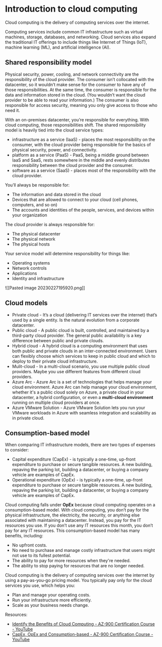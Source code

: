 # Introduction to cloud computing

Cloud computing is the delivery of computing services over the internet.

Computing services include common IT infrastructure such as virtual machines, storage, databases, and networking. Cloud services also expand the traditional IT offerings to include things like Internet of Things (IoT), machine learning (ML), and artificial intelligence (AI).

## Shared responsibility model

Physical security, power, cooling, and network connectivity are the responsibility of the cloud provider. The consumer isn’t collocated with the datacenter, so it wouldn’t make sense for the consumer to have any of those responsibilities. At the same time, the consumer is responsible for the data and information stored in the cloud. (You wouldn’t want the cloud provider to be able to read your information.) The consumer is also responsible for access security, meaning you only give access to those who need it.

With an on-premises datacenter, you’re responsible for everything. With cloud computing, those responsibilities shift.
The shared responsibility model is heavily tied into the cloud service types: 
- infrastructure as a service (IaaS) - places the most responsibility on the consumer, with the cloud provider being responsible for the basics of physical security, power, and connectivity. 
- platform as a service (PaaS) - PaaS, being a middle ground between IaaS and SaaS, rests somewhere in the middle and evenly distributes responsibility between the cloud provider and the consumer.
- software as a service (SaaS) - places most of the responsibility with the cloud provider.

You’ll always be responsible for:
-   The information and data stored in the cloud
-   Devices that are allowed to connect to your cloud (cell phones, computers, and so on)
-   The accounts and identities of the people, services, and devices within your organization

The cloud provider is always responsible for:
-   The physical datacenter
-   The physical network
-   The physical hosts

Your service model will determine responsibility for things like:
-   Operating systems
-   Network controls
-   Applications
-   Identity and infrastructure

![[Pasted image 20230227195920.png]]

## Cloud models

- Private cloud - It’s a cloud (delivering IT services over the internet) that’s used by a single entity. Is the natural evolution from a corporate datacenter.
- Public cloud - A public cloud is built, controlled, and maintained by a third-party cloud provider. The general public availability is a key difference between public and private clouds.
- Hybrid cloud - A hybrid cloud is a computing environment that uses both public and private clouds in an inter-connected environment. Users can flexibly choose which services to keep in public cloud and which to deploy to their private cloud infrastructure.
- Mulit-cloud - In a multi-cloud scenario, you use multiple public cloud providers. Maybe you use different features from different cloud providers.
- Azure Arc - Azure Arc is a set of technologies that helps manage your cloud environment. Azure Arc can help manage your cloud environment, whether it's a public cloud solely on Azure, a private cloud in your datacenter, a hybrid configuration, or even a **multi-cloud environment** running on multiple cloud providers at once.
- Azure VMware Solution - Azure VMware Solution lets you run your VMware workloads in Azure with seamless integration and scalability as in private cloud.

## Consumption-based model

When comparing IT infrastructure models, there are two types of expenses to consider:
- Capital expenditure (CapEx) - is typically a one-time, up-front expenditure to purchase or secure tangible resources. A new building, repaving the parking lot, building a datacenter, or buying a company vehicle are examples of CapEx.
- Operational expenditure (OpEx) - is typically a one-time, up-front expenditure to purchase or secure tangible resources. A new building, repaving the parking lot, building a datacenter, or buying a company vehicle are examples of CapEx.

Cloud computing falls under **OpEx** because cloud computing operates on a consumption-based model. With cloud computing, you don’t pay for the physical infrastructure, the electricity, the security, or anything else associated with maintaining a datacenter. Instead, you pay for the IT resources you use. If you don’t use any IT resources this month, you don’t pay for any IT resources.
This consumption-based model has many benefits, including:
-   No upfront costs.
-   No need to purchase and manage costly infrastructure that users might not use to its fullest potential.
-   The ability to pay for more resources when they're needed.
-   The ability to stop paying for resources that are no longer needed.

Cloud computing is the delivery of computing services over the internet by using a pay-as-you-go pricing model. You typically pay only for the cloud services you use, which helps you:
-   Plan and manage your operating costs.
-   Run your infrastructure more efficiently.
-   Scale as your business needs change.

Resources:
- [Identify the Benefits of Cloud Computing - AZ-900 Certification Course - YouTube](https://www.youtube.com/watch?v=VaMdHKJQ15c&list=PLlVtbbG169nED0_vMEniWBQjSoxTsBYS3&index=2)
- [CapEx, OpEx and Consumption-based - AZ-900 Certification Course - YouTube](https://www.youtube.com/watch?v=WiwV9wb0GMo&list=PLlVtbbG169nED0_vMEniWBQjSoxTsBYS3&index=3)